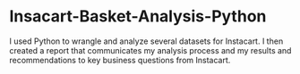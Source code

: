 # Insacart-Basket-Analysis-Python
I used Python to wrangle and analyze several datasets for Instacart. I then created a report that communicates my analysis process and my results and recommendations to key business questions from Instacart.
